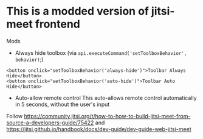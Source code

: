 # This is a modded version of jitsi-meet frontend
Mods
- Always hide toolbox (via `api.executeCommand('setToolboxBehavior', behavior)`;)
```
<button onclick="setToolboxBehavior('always-hide')">Toolbar Always Hide</button>
<button onclick="setToolboxBehavior('auto-hide')">Toolbar Auto Hide</button>
```
- Auto-allow remote control
This auto-allows remote control automatically in 5 seconds, without the user's input


Follow https://community.jitsi.org/t/how-to-how-to-build-jitsi-meet-from-source-a-developers-guide/75422
and
https://jitsi.github.io/handbook/docs/dev-guide/dev-guide-web-jitsi-meet
